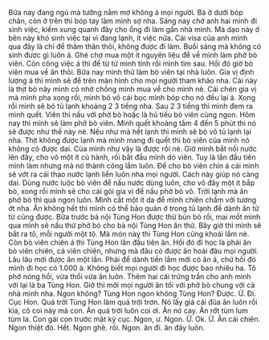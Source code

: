 Bữa nay đang ngủ mà tưởng nằm mơ không á mọi người. Bà ở dưới bóp chân, còn ở trên thì bóp tay làm mình sợ nha. Sáng nay chở anh hai mình đi sinh việc, kiếm xung quanh đây cho ổng đi làm gần nhà mình. Mà dạo này ở bên này khó sinh việc tại vì đang lạnh, ít việc nữa. Cái visa của anh mình qua đây là chỉ để thăm thân thôi, không được đi làm. Buổi sáng mà không có sinh được gì luôn á. Ghé chợ mua một ít nguyên liệu để về mình làm phở bò viên. Còn công việc á thì để từ từ mình tính rồi mình tìm sau. Hồi đó giờ bò viên mua về ăn thôi. Bữa nay mình thử làm bò viên tại nhà luôn. Gia vị định lượng á thì mình sẽ để trên màn hình cho mọi người tham khảo nha. Cái này là thịt bò nãy mình có nhờ chồng mình mua về cho mình nè. Cái chén gia vị mà mình pha xong rồi, mình bỏ vô cái bọc mình bóp cho nó đều lại á. Xong rồi mình sẽ bỏ tủ lạnh khoảng 2 3 tiếng nha. Sau 2 3 tiếng thì mình đem ra mình quết. Viên thì nấu với phở bò hoặc là hủ tiếu bò viên cũng ngon. Hôm nay thì mình sẽ làm phở bò viên. Mình quết khoảng tầm 4 đến 5 phút thì nó sẽ được như thế này nè. Nếu như mà hết lạnh thì mình sẽ bỏ vô tủ lạnh lại nha. Thịt không được lạnh mà mình mang đi quết thì bò viên của mình nó không có được dai. Của mình như vậy là được rồi nè. Giờ mình bắt nồi nước lên đây, cho vô một ít củ hành, rồi bắt đầu mình dò viên. Tuy là lần đầu tiên mình làm nhưng mà nó thành công lắm luôn. Để cho bò viên chín á cái mình sẽ vớt ra cái thao nước lạnh liền luôn nha mọi người. Cách này giúp nó càng dai. Dùng nước luộc bò viên để nấu nước dùng luôn, cho vô đây một ít bắp bò, xong rồi mình sẽ cho cái gói gia vị để nấu phở bò vô. Trời lạnh mà ăn phở bò thì quá ngon luôn. Mình cắt một ít da để mình chiên chấm với tương ớt nha. Ăn không hết thì mình có thể bảo quản ở trong tủ lạnh để dành ăn từ từ cũng được. Bữa trước bà nội Tùng Hon được thử bún bò rồi, mai mốt mình qua mình sẽ nấu thử phở bò cho bà nội Tùng Hon ăn thử. Bây giờ thì mình sẽ bắt ra tô, mỗi người một tô. Mà món này thì Tùng Hon cũng khoái lắm nè. Còn bò viên chiên á thì Tùng Hon lần đầu tiên ăn. Hồi đó đi học là phải ăn bò viên chiên, cá viên chiên, nhưng mà đâu có được ăn hoài đâu mọi người. Lâu lâu mới được ăn một lần. Phải để dành tiền lắm mới có ăn á, chứ hồi đó mình đi học có 1.000 à. Không biết mọi người đi học được bao nhiêu ha. Tô phở nóng hổi, vừa thổi vừa ăn luôn. Thêm hai cái trứng trần cho anh mình với lại là ba Tùng Hon. Giờ thì mời mọi người ăn tối với phở bò chung với cả nhà mình nha. Ngon không? Tùng Hon ngon không Tùng Hon? Được. Ừ. Đi. Cục Hon. Quá trời Tùng Hon làm quá trời trơn. Nó lấy giá cái đũa ăn luôn rồi kìa, cô coi này mà con. Ăn quá trời luôn coi ơi. Ăn nó cay. Ăn rớt tùm lum tùm la. Con gái con trước mặt kỳ cục. Ngon, ư. Ngon. Ừ. Ok. Ừ. Ăn cái chiên. Ngon thiệt đó. Hết. Ngon ghê. rồi. Ngon. ăn đi. ăn đây luôn.